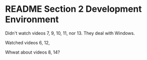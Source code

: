 # README Section 2 Development Environment

Didn't watch videos 7, 9, 10, 11, nor 13. They deal with Windows.

Watched videos 6, 12, 

Whwat about videos 8, 14?
